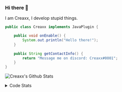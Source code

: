 ### Hi there 👋

I am Creaxx, I develop stupid things. 

```java
public class Creaxx implements JavaPlugin {

    public void onEnable() {
        System.out.println("Hello there!");
    }
    
    public String getContactInfo() {
        return "Message me on discord: Creaxx#0001";
    }
}
```

![Creaxx's Github Stats](https://github-readme-stats.vercel.app/api?username=CreaxxOG&show_icons=true&theme=dark&count_private=true)

<details>
  <summary>Code Stats</summary>

<!--START_SECTION:waka-->
![Code Time](http://img.shields.io/badge/Code%20Time-866%20hrs%2056%20mins-blue)

![Lines of code](https://img.shields.io/badge/From%20Hello%20World%20I%27ve%20Written-3%20Thousand%20lines%20of%20code-blue)

**🐱 My GitHub Data** 

> 🏆 487 Contributions in the Year 2022
 > 
> 📦 227.2 kB Used in GitHub's Storage 
 > 
> 🚫 Not Opted to Hire
 > 
> 📜 3 Public Repositories 
 > 
> 🔑 2 Private Repositories  
 > 
**I'm a Night 🦉** 

```text
🌞 Morning    8 commits      ░░░░░░░░░░░░░░░░░░░░░░░░░   2.61% 
🌆 Daytime    127 commits    ██████████░░░░░░░░░░░░░░░   41.37% 
🌃 Evening    151 commits    ████████████░░░░░░░░░░░░░   49.19% 
🌙 Night      21 commits     █░░░░░░░░░░░░░░░░░░░░░░░░   6.84%

```
📅 **I'm Most Productive on Wednesday** 

```text
Monday       52 commits     ████░░░░░░░░░░░░░░░░░░░░░   16.94% 
Tuesday      62 commits     █████░░░░░░░░░░░░░░░░░░░░   20.2% 
Wednesday    67 commits     █████░░░░░░░░░░░░░░░░░░░░   21.82% 
Thursday     33 commits     ██░░░░░░░░░░░░░░░░░░░░░░░   10.75% 
Friday       34 commits     ██░░░░░░░░░░░░░░░░░░░░░░░   11.07% 
Saturday     27 commits     ██░░░░░░░░░░░░░░░░░░░░░░░   8.79% 
Sunday       32 commits     ██░░░░░░░░░░░░░░░░░░░░░░░   10.42%

```


📊 **This Week I Spent My Time On** 

```text
💬 Programming Languages: 
Java                     18 hrs 4 mins       █████████████████████░░░░   84.07% 
XML                      1 hr 48 mins        ██░░░░░░░░░░░░░░░░░░░░░░░   8.41% 
Kotlin                   1 hr 12 mins        █░░░░░░░░░░░░░░░░░░░░░░░░   5.61% 
Markdown                 8 mins              ░░░░░░░░░░░░░░░░░░░░░░░░░   0.68% 
YAML                     8 mins              ░░░░░░░░░░░░░░░░░░░░░░░░░   0.67%

🔥 Editors: 
IntelliJ                 21 hrs 30 mins      █████████████████████████   100.0%

```

**I Mostly Code in Java** 

```text
Java                     6 repos             ████████████████░░░░░░░░░   66.67% 
EJS                      1 repo              ██░░░░░░░░░░░░░░░░░░░░░░░   11.11% 
Kotlin                   1 repo              ██░░░░░░░░░░░░░░░░░░░░░░░   11.11% 
Python                   1 repo              ██░░░░░░░░░░░░░░░░░░░░░░░   11.11%

```



 Last Updated on 08/09/2022 12:49:01 UTC
<!--END_SECTION:waka-->
</details>
